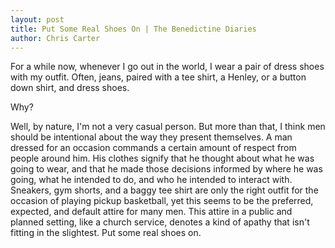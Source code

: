 ```yaml
---
layout: post
title: Put Some Real Shoes On | The Benedictine Diaries
author: Chris Carter
---
```


For a while now, whenever I go out in the world, I wear a pair of dress shoes with my outfit. Often, jeans, paired with a tee shirt, a Henley, or a button down shirt, and dress shoes.

Why?

Well, by nature, I'm not a very casual person. But more than that, I think men should be intentional about the way they present themselves. A man dressed for an occasion commands a certain amount of respect from people around him. His clothes signify that he thought about what he was going to wear, and that he made those decisions informed by where he was going, what he intended to do, and who he intended to interact with. Sneakers, gym shorts, and a baggy tee shirt are only the right outfit for the occasion of playing pickup basketball, yet this seems to be the preferred, expected, and default attire for many men. This attire in a public and planned setting, like a church service, denotes a kind of apathy that isn't fitting in the slightest. Put some real shoes on.
